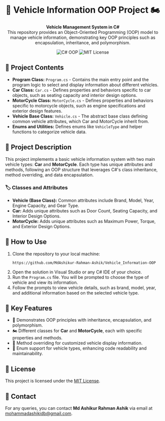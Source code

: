 <h1 align="center">🚗 Vehicle Information OOP Project 🏍️</h1>

<p align="center">
  <b>Vehicle Management System in C#</b><br>
  This repository provides an Object-Oriented Programming (OOP) model to manage vehicle information, demonstrating key OOP principles such as encapsulation, inheritance, and polymorphism.
</p>

<p align="center">
  <img src="https://img.shields.io/badge/C%23-OOP-blue" alt="C# OOP">
  <img src="https://img.shields.io/badge/license-MIT-green" alt="MIT License">
</p>

<h2>📂 Project Contents</h2>
<ul>
  <li><strong>Program Class:</strong> <code>Program.cs</code> - Contains the main entry point and the program logic to select and display information about different vehicles.</li>
  <li><strong>Car Class:</strong> <code>Car.cs</code> - Defines properties and behaviors specific to car objects, such as seating capacity and interior design options.</li>
  <li><strong>MotorCycle Class:</strong> <code>MotorCycle.cs</code> - Defines properties and behaviors specific to motorcycle objects, such as engine specifications and exterior design features.</li>
  <li><strong>Vehicle Base Class:</strong> <code>Vehicle.cs</code> - The abstract base class defining common vehicle attributes, which Car and MotorCycle inherit from.</li>
  <li><strong>Enums and Utilities:</strong> Defines enums like <code>VehicleType</code> and helper functions to categorize vehicle data.</li>
</ul>

<h2>📝 Project Description</h2>
<p>This project implements a basic vehicle information system with two main vehicle types: <strong>Car</strong> and <strong>MotorCycle</strong>. Each type has unique attributes and methods, following an OOP structure that leverages C#'s class inheritance, method overriding, and data encapsulation.</p>

<h3>🏷️ Classes and Attributes</h3>
<ul>
  <li><strong>Vehicle (Base Class):</strong> Common attributes include Brand, Model, Year, Engine Capacity, and Gear Type.</li>
  <li><strong>Car:</strong> Adds unique attributes such as Door Count, Seating Capacity, and Interior Design Options.</li>
  <li><strong>MotorCycle:</strong> Adds unique attributes such as Maximum Power, Torque, and Exterior Design Options.</li>
</ul>

<h2>🚀 How to Use</h2>
<ol>
  <li>Clone the repository to your local machine:</li>
  <pre><code>https://github.com/MdAshikur-Rahman-Ashik/Vehicle_Information-OOP</code></pre>

  <li>Open the solution in Visual Studio or any C# IDE of your choice.</li>

  <li>Run the <code>Program.cs</code> file. You will be prompted to choose the type of vehicle and view its information.</li>

  <li>Follow the prompts to view vehicle details, such as brand, model, year, and additional information based on the selected vehicle type.</li>
</ol>

<h2>🌟 Key Features</h2>
<ul>
  <li>🚗 Demonstrates OOP principles with inheritance, encapsulation, and polymorphism.</li>
  <li>🏍️ Different classes for <strong>Car</strong> and <strong>MotorCycle</strong>, each with specific properties and methods.</li>
  <li>🔄 Method overriding for customized vehicle display information.</li>
  <li>📑 Enum support for vehicle types, enhancing code readability and maintainability.</li>
</ul>

<h2>📜 License</h2>
<p>This project is licensed under the <a href="https://opensource.org/licenses/MIT">MIT License</a>.</p>

<h2>📧 Contact</h2>
<p>For any queries, you can contact <strong>Md Ashikur Rahman Ashik</strong> via email at <a href="mailto:mohammadashikidb@gmail.com">mohammadashikidb@gmail.com</a>.</p>
